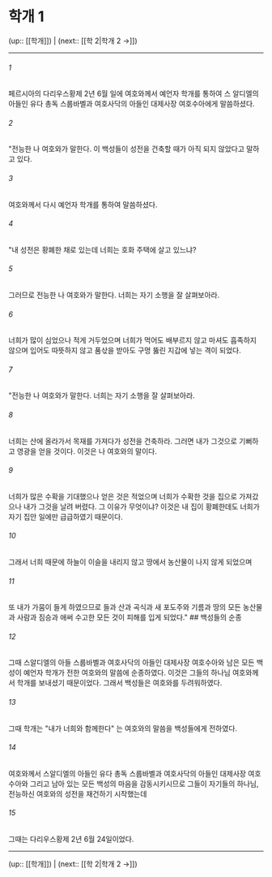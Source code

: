 # 학개 1

(up:: [[학개]]) | (next:: [[학 2|학개 2 →]])

***




###### 1 

페르시아의 다리우스황제 2년 6월 일에 여호와께서 예언자 학개를 통하여 스 알디엘의 아들인 유다 총독 스룹바벨과 여호사닥의 아들인 대제사장 여호수아에게 말씀하셨다. 



###### 2 

"전능한 나 여호와가 말한다. 이 백성들이 성전을 건축할 때가 아직 되지 않았다고 말하고 있다. 



###### 3 

여호와께서 다시 예언자 학개를 통하여 말씀하셨다. 



###### 4 

"내 성전은 황폐한 채로 있는데 너희는 호화 주택에 살고 있느냐? 



###### 5 

그러므로 전능한 나 여호와가 말한다. 너희는 자기 소행을 잘 살펴보아라. 



###### 6 

너희가 많이 심었으나 적게 거두었으며 너희가 먹어도 배부르지 않고 마셔도 흡족하지 않으며 입어도 따뜻하지 않고 품삯을 받아도 구멍 뚫린 지갑에 넣는 격이 되었다. 



###### 7 

"전능한 나 여호와가 말한다. 너희는 자기 소행을 잘 살펴보아라. 



###### 8 

너희는 산에 올라가서 목재를 가져다가 성전을 건축하라. 그러면 내가 그것으로 기뻐하고 영광을 얻을 것이다. 이것은 나 여호와의 말이다. 



###### 9 

너희가 많은 수확을 기대했으나 얻은 것은 적었으며 너희가 수확한 것을 집으로 가져갔으나 내가 그것을 날려 버렸다. 그 이유가 무엇이냐? 이것은 내 집이 황폐한데도 너희가 자기 집안 일에만 급급하였기 때문이다. 



###### 10 

그래서 너희 때문에 하늘이 이슬을 내리지 않고 땅에서 농산물이 나지 않게 되었으며 



###### 11 

또 내가 가뭄이 들게 하였으므로 들과 산과 곡식과 새 포도주와 기름과 땅의 모든 농산물과 사람과 짐승과 애써 수고한 모든 것이 피해를 입게 되었다." ## 백성들의 순종 



###### 12 

그때 스알디엘의 아들 스룹바벨과 여호사닥의 아들인 대제사장 여호수아와 남은 모든 백성이 예언자 학개가 전한 여호와의 말씀에 순종하였다. 이것은 그들의 하나님 여호와께서 학개를 보내셨기 때문이었다. 그래서 백성들은 여호와를 두려워하였다. 



###### 13 

그때 학개는 "내가 너희와 함께한다" 는 여호와의 말씀을 백성들에게 전하였다. 



###### 14 

여호와께서 스알디엘의 아들인 유다 총독 스룹바벨과 여호사닥의 아들인 대제사장 여호수아와 그리고 남아 있는 모든 백성의 마음을 감동시키시므로 그들이 자기들의 하나님, 전능하신 여호와의 성전을 재건하기 시작했는데 



###### 15 

그때는 다리우스황제 2년 6월 24일이었다.

***

(up:: [[학개]]) | (next:: [[학 2|학개 2 →]])
